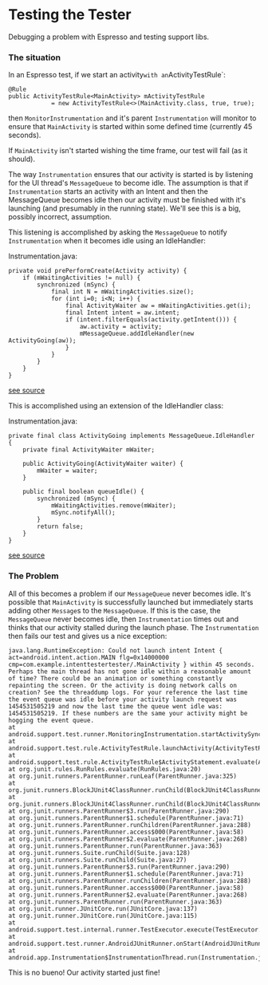 # Testing the Tester
Debugging a problem with Espresso and testing support libs.

### The situation

In an Espresso test, if we start an activity` with an `ActivityTestRule`:

```
@Rule
public ActivityTestRule<MainActivity> mActivityTestRule 
			= new ActivityTestRule<>(MainActivity.class, true, true);
```

then `MonitorInstrumentation` and it's parent `Instrumentation` will monitor to ensure that `MainActivity` is started within some defined time (currently 45 seconds). 

If `MainActivity` isn't started wishing the time frame, our test will fail (as it should).

The way `Instrumentation` ensures that our activity is started is by listening for the UI thread's `MessageQueue` to become idle. The assumption is that if `Instrumentation` starts an activity with an Intent and then the MessageQueue becomes idle then our activity must be finished with it's launching (and presumably in the running state). We'll see this is a big, possibly incorrect, assumption.

This listening is accomplished by asking the `MessageQueue` to notify `Instrumentation` when it becomes idle using an IdleHandler:

Instrumentation.java:

```
private void prePerformCreate(Activity activity) {
    if (mWaitingActivities != null) {
        synchronized (mSync) {
            final int N = mWaitingActivities.size();
            for (int i=0; i<N; i++) {
                final ActivityWaiter aw = mWaitingActivities.get(i);
                final Intent intent = aw.intent;
                if (intent.filterEquals(activity.getIntent())) {
                    aw.activity = activity;
                    mMessageQueue.addIdleHandler(new ActivityGoing(aw));
                }
            }
        }
    }
}
```
[see source](https://android.googlesource.com/platform/frameworks/base/+/refs/heads/master/core/java/android/app/Instrumentation.java#1070)

This is accomplished using an extension of the IdleHandler class:

Instrumentation.java:

```
private final class ActivityGoing implements MessageQueue.IdleHandler {
    private final ActivityWaiter mWaiter;

    public ActivityGoing(ActivityWaiter waiter) {
        mWaiter = waiter;
    }

    public final boolean queueIdle() {
        synchronized (mSync) {
            mWaitingActivities.remove(mWaiter);
            mSync.notifyAll();
        }
        return false;
    }
}
```
[see source](https://android.googlesource.com/platform/frameworks/base/+/refs/heads/master/core/java/android/app/Instrumentation.java#1925)


### The Problem

All of this becomes a problem if our `MessageQueue` never becomes idle. It's possible that `MainActivity` is successfully launched but immediately starts adding other `Message`s to the `MessageQueue`. If this is the case, the `MessageQueue` never becomes idle, then `Instrumentation` times out and thinks that our activity stalled during the launch phase. The `Instrumentation` then fails our test and gives us a nice exception:


```
java.lang.RuntimeException: Could not launch intent Intent { act=android.intent.action.MAIN flg=0x14000000 cmp=com.example.intenttestertester/.MainActivity } within 45 seconds. Perhaps the main thread has not gone idle within a reasonable amount of time? There could be an animation or something constantly repainting the screen. Or the activity is doing network calls on creation? See the threaddump logs. For your reference the last time the event queue was idle before your activity launch request was 1454531505219 and now the last time the queue went idle was: 1454531505219. If these numbers are the same your activity might be hogging the event queue.
at android.support.test.runner.MonitoringInstrumentation.startActivitySync(MonitoringInstrumentation.java:362)
at android.support.test.rule.ActivityTestRule.launchActivity(ActivityTestRule.java:219)
at android.support.test.rule.ActivityTestRule$ActivityStatement.evaluate(ActivityTestRule.java:255)
at org.junit.rules.RunRules.evaluate(RunRules.java:20)
at org.junit.runners.ParentRunner.runLeaf(ParentRunner.java:325)
at org.junit.runners.BlockJUnit4ClassRunner.runChild(BlockJUnit4ClassRunner.java:78)
at org.junit.runners.BlockJUnit4ClassRunner.runChild(BlockJUnit4ClassRunner.java:57)
at org.junit.runners.ParentRunner$3.run(ParentRunner.java:290)
at org.junit.runners.ParentRunner$1.schedule(ParentRunner.java:71)
at org.junit.runners.ParentRunner.runChildren(ParentRunner.java:288)
at org.junit.runners.ParentRunner.access$000(ParentRunner.java:58)
at org.junit.runners.ParentRunner$2.evaluate(ParentRunner.java:268)
at org.junit.runners.ParentRunner.run(ParentRunner.java:363)
at org.junit.runners.Suite.runChild(Suite.java:128)
at org.junit.runners.Suite.runChild(Suite.java:27)
at org.junit.runners.ParentRunner$3.run(ParentRunner.java:290)
at org.junit.runners.ParentRunner$1.schedule(ParentRunner.java:71)
at org.junit.runners.ParentRunner.runChildren(ParentRunner.java:288)
at org.junit.runners.ParentRunner.access$000(ParentRunner.java:58)
at org.junit.runners.ParentRunner$2.evaluate(ParentRunner.java:268)
at org.junit.runners.ParentRunner.run(ParentRunner.java:363)
at org.junit.runner.JUnitCore.run(JUnitCore.java:137)
at org.junit.runner.JUnitCore.run(JUnitCore.java:115)
at android.support.test.internal.runner.TestExecutor.execute(TestExecutor.java:54)
at android.support.test.runner.AndroidJUnitRunner.onStart(AndroidJUnitRunner.java:240)
at android.app.Instrumentation$InstrumentationThread.run(Instrumentation.java:1879)
```        

This is no bueno! Our activity started just fine!